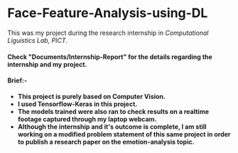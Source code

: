 # Face-Feature-Analysis-using-DL
This was my project during the research internship in <i>Computational Liguistics Lab, PICT</i>.

#### Check <strong>"Documents/Internship-Report"<strong> for the details regarding the internship and my project.

#### Brief:-
* This project is purely based on Computer Vision.
* I used Tensorflow-Keras in this project.
* The models trained were also ran to check results on a realtime footage captured through my laptop webcam.
* Although the internship and it's outcome is complete, I am still working on a modified problem statement of this same project in order to publish a research paper on the emotion-analysis topic.
